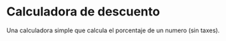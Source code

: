 # Calculadora de descuento
Una calculadora simple que calcula el porcentaje de un numero (sin taxes).
